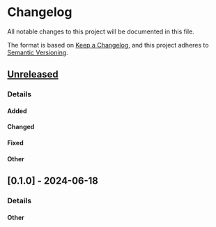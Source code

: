 # Changelog

All notable changes to this project will be documented in this file.

The format is based on [Keep a Changelog](https://keepachangelog.com/en/1.0.0/),
and this project adheres to [Semantic Versioning](https://semver.org/spec/v2.0.0.html).

## [Unreleased]
### Details
#### Added

#### Changed

#### Fixed

#### Other

## [0.1.0] - 2024-06-18
### Details
#### Other

[unreleased]: https://github.com/andrewendlinger/test_data/compare/v0.1.0..HEAD

<!-- generated by git-cliff -->

